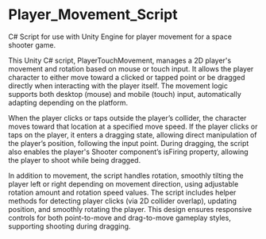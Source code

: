 # Player_Movement_Script
C# Script for use with Unity Engine for player movement for a space shooter game.

This Unity C# script, PlayerTouchMovement, manages a 2D player's movement and rotation based on mouse or touch input. It allows the player character to either move toward a clicked or tapped point or be dragged directly when interacting with the player itself. The movement logic supports both desktop (mouse) and mobile (touch) input, automatically adapting depending on the platform.

When the player clicks or taps outside the player’s collider, the character moves toward that location at a specified move speed. If the player clicks or taps on the player, it enters a dragging state, allowing direct manipulation of the player’s position, following the input point. During dragging, the script also enables the player's Shooter component’s isFiring property, allowing the player to shoot while being dragged.

In addition to movement, the script handles rotation, smoothly tilting the player left or right depending on movement direction, using adjustable rotation amount and rotation speed values. The script includes helper methods for detecting player clicks (via 2D collider overlap), updating position, and smoothly rotating the player. This design ensures responsive controls for both point-to-move and drag-to-move gameplay styles, supporting shooting during dragging.
